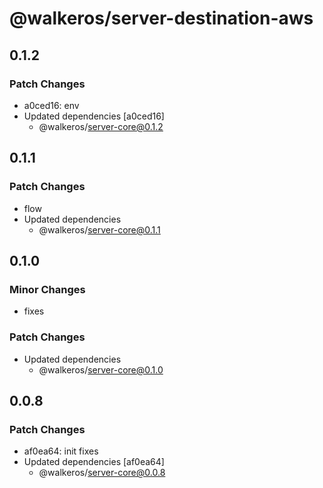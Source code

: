 # @walkeros/server-destination-aws

## 0.1.2

### Patch Changes

- a0ced16: env
- Updated dependencies [a0ced16]
  - @walkeros/server-core@0.1.2

## 0.1.1

### Patch Changes

- flow
- Updated dependencies
  - @walkeros/server-core@0.1.1

## 0.1.0

### Minor Changes

- fixes

### Patch Changes

- Updated dependencies
  - @walkeros/server-core@0.1.0

## 0.0.8

### Patch Changes

- af0ea64: init fixes
- Updated dependencies [af0ea64]
  - @walkeros/server-core@0.0.8
